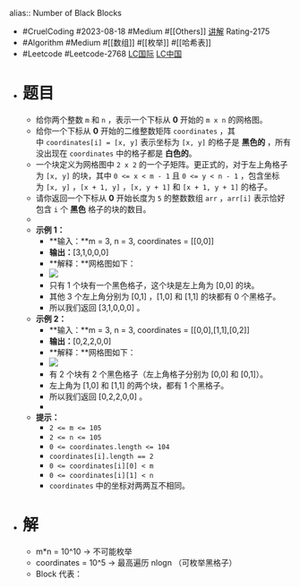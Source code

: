 alias:: Number of Black Blocks

- #CruelCoding #2023-08-18 #Medium #[[Others]] [讲解](https://youtu.be/N0Ul4FGT2nE) Rating-2175
- #Algorithm #Medium #[[数组]] #[[枚举]] #[[哈希表]]
- #Leetcode #Leetcode-2768 [LC国际](https://leetcode.com/problems/number-of-black-blocks/) [LC中国](https://leetcode.cn/problems/number-of-black-blocks/)
- # 题目
	- 给你两个整数 `m` 和 `n` ，表示一个下标从 **0** 开始的 `m x n` 的网格图。
	- 给你一个下标从 **0** 开始的二维整数矩阵 `coordinates` ，其中 `coordinates[i] = [x, y]` 表示坐标为 `[x, y]` 的格子是 **黑色的** ，所有没出现在 `coordinates` 中的格子都是 **白色的**。
	- 一个块定义为网格图中 `2 x 2` 的一个子矩阵。更正式的，对于左上角格子为 `[x, y]` 的块，其中 `0 <= x < m - 1` 且 `0 <= y < n - 1` ，包含坐标为 `[x, y]` ，`[x + 1, y]` ，`[x, y + 1]` 和 `[x + 1, y + 1]` 的格子。
	- 请你返回一个下标从 **0** 开始长度为 `5` 的整数数组 `arr` ，`arr[i]` 表示恰好包含 `i` 个 **黑色** 格子的块的数目。
	-
	- **示例 1：**
		- **输入：**m = 3, n = 3, coordinates = [[0,0]]
		- **输出：**[3,1,0,0,0]
		- **解释：**网格图如下：
		- ![](https://assets.leetcode.com/uploads/2023/06/18/screen-shot-2023-06-18-at-44656-am.png)
		- 只有 1 个块有一个黑色格子，这个块是左上角为 [0,0] 的块。
		- 其他 3 个左上角分别为 [0,1] ，[1,0] 和 [1,1] 的块都有 0 个黑格子。
		- 所以我们返回 [3,1,0,0,0] 。
	- **示例 2：**
		- **输入：**m = 3, n = 3, coordinates = [[0,0],[1,1],[0,2]]
		- **输出：**[0,2,2,0,0]
		- **解释：**网格图如下：
		- ![](https://assets.leetcode.com/uploads/2023/06/18/screen-shot-2023-06-18-at-45018-am.png)
		- 有 2 个块有 2 个黑色格子（左上角格子分别为 [0,0] 和 [0,1]）。
		- 左上角为 [1,0] 和 [1,1] 的两个块，都有 1 个黑格子。
		- 所以我们返回 [0,2,2,0,0] 。
		-
	- **提示：**
		- `2 <= m <= 105`
		- `2 <= n <= 105`
		- `0 <= coordinates.length <= 104`
		- `coordinates[i].length == 2`
		- `0 <= coordinates[i][0] < m`
		- `0 <= coordinates[i][1] < n`
		- `coordinates` 中的坐标对两两互不相同。
- # 解
	- m*n = 10^10 -> 不可能枚举
	- coordinates = 10^5 -> 最高遍历 nlogn （可枚举黑格子）
	- Block 代表：